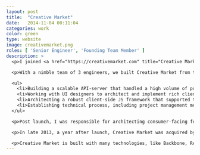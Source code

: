 ```yaml
---
layout: post
title:  "Creative Market"
date:   2014-11-04 00:11:04
categories: work
color: green
type: website
image: creativemarket.png
roles: [ 'Senior Engineer', 'Founding Team Member' ]
description: >
  <p>I joined <a href="https://creativemarket.com" title="Creative Market">Creative Market</a> as a full-stack engineer when a friend reached out to me about the idea he was working on with his co-founders. They wanted to create marketplace that allowed buyers to find high-quality design assets from talented designers around the web.</p>

  <p>With a nimble team of 3 engineers, we built Creative Market from the ground up to scale to over 1 million weekly page views. My primary focus was to build out a strong vision for the rich client-side application experience that would craft the user-facing aspects of the marketplace. Wearing many hats (stylish, I might add), I endeavored upon:</p>

  <ul>
    <li>Building a scalable API-server that handled a high volume of purchases</li>
    <li>Working with UI designers to architect and implement rich client-side experiences such as product browsing, purchasing, and seller item management.</li>
    <li>Architecting a robust client-side JS framework that supported the collaboration of 8+ engineers</li>
    <li>Establishing technical process, including project management methodologies, deployment practices, and hiring/onboarding experiences.</li>
  </ul>

  <p>Post launch, I was responsible for architecting consumer-facing features that drove sales and user acquisition, closely tracking KPIs to determine effective ways to design and develop meaningful experiences. Some of the most impactful things we created were weekly free item sales, Facebook login integration, and core SEO optimization which helped the company grow 17x to $1 million in sales in its first year.</p>

  <p>In late 2013, a year after launch, Creative Market was acquired by AutoDesk.</p>

  <p>Creative Market is built with many technologies, like Backbone, Requirejs, Node.js, PHP, MySQL, Memcached, Sphinx, C and Python.</p>
---
```

<div class="container-fluid">
  <div class="row">
  </div>
</div>